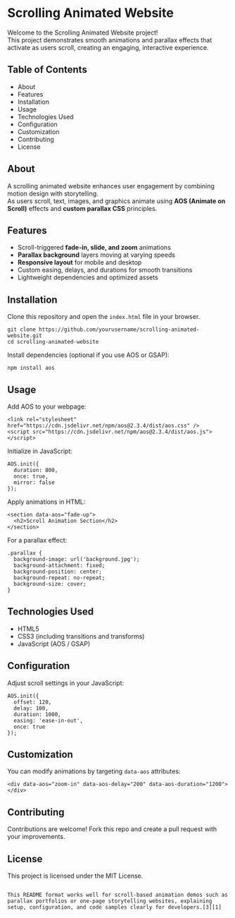 # Scrolling Animated Website

Welcome to the Scrolling Animated Website project!  
This project demonstrates smooth animations and parallax effects that activate as users scroll, creating an engaging, interactive experience.

## Table of Contents
- About
- Features
- Installation
- Usage
- Technologies Used
- Configuration
- Customization
- Contributing
- License

## About
A scrolling animated website enhances user engagement by combining motion design with storytelling.  
As users scroll, text, images, and graphics animate using **AOS (Animate on Scroll)** effects and **custom parallax CSS** principles.

## Features
- Scroll-triggered **fade-in, slide, and zoom** animations
- **Parallax background** layers moving at varying speeds
- **Responsive layout** for mobile and desktop
- Custom easing, delays, and durations for smooth transitions
- Lightweight dependencies and optimized assets

## Installation
Clone this repository and open the `index.html` file in your browser.
```
git clone https://github.com/yourusername/scrolling-animated-website.git
cd scrolling-animated-website
```

Install dependencies (optional if you use AOS or GSAP):
```
npm install aos
```

## Usage
Add AOS to your webpage:
```
<link rel="stylesheet" href="https://cdn.jsdelivr.net/npm/aos@2.3.4/dist/aos.css" />
<script src="https://cdn.jsdelivr.net/npm/aos@2.3.4/dist/aos.js"></script>
```

Initialize in JavaScript:
```
AOS.init({
  duration: 800,
  once: true,
  mirror: false
});
```

Apply animations in HTML:
```
<section data-aos="fade-up">
  <h2>Scroll Animation Section</h2>
</section>
```

For a parallax effect:
```
.parallax {
  background-image: url('background.jpg');
  background-attachment: fixed;
  background-position: center;
  background-repeat: no-repeat;
  background-size: cover;
}
```

## Technologies Used
- HTML5  
- CSS3 (including transitions and transforms)  
- JavaScript (AOS / GSAP)  

## Configuration
Adjust scroll settings in your JavaScript:
```
AOS.init({
  offset: 120,
  delay: 100,
  duration: 1000,
  easing: 'ease-in-out',
  once: true
});
```

## Customization
You can modify animations by targeting `data-aos` attributes:
```
<div data-aos="zoom-in" data-aos-delay="200" data-aos-duration="1200"></div>
```

## Contributing
Contributions are welcome! Fork this repo and create a pull request with your improvements.

## License
This project is licensed under the MIT License.
```

This README format works well for scroll-based animation demos such as parallax portfolios or one-page storytelling websites, explaining setup, configuration, and code samples clearly for developers.[3][1]
